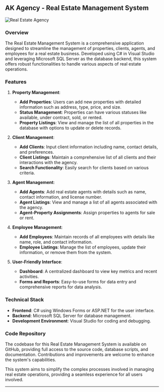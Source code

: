 ## AK Agency - Real Estate Management System
![Real Estate Agency](https://github.com/Ahmad14539/Real-Estate-Manegment-System/assets/170142376/83b74894-2462-4320-b9be-f02980bc624f)


### Overview
The Real Estate Management System is a comprehensive application designed to streamline the management of properties, clients, agents, and employees for a real estate business. Developed using C# in Visual Studio and leveraging Microsoft SQL Server as the database backend, this system offers robust functionalities to handle various aspects of real estate operations.

### Features

1. **Property Management**:
    - **Add Properties**: Users can add new properties with detailed information such as address, type, price, and size.
    - **Status Management**: Properties can have various statuses like available, under contract, sold, or rented.
    - **Property Listings**: View and manage the list of all properties in the database with options to update or delete records.

2. **Client Management**:
    - **Add Clients**: Input client information including name, contact details, and preferences.
    - **Client Listings**: Maintain a comprehensive list of all clients and their interactions with the agency.
    - **Search Functionality**: Easily search for clients based on various criteria.

3. **Agent Management**:
    - **Add Agents**: Add real estate agents with details such as name, contact information, and license number.
    - **Agent Listings**: View and manage a list of all agents associated with the agency.
    - **Agent-Property Assignments**: Assign properties to agents for sale or rent.

4. **Employee Management**:
    - **Add Employees**: Maintain records of all employees with details like name, role, and contact information.
    - **Employee Listings**: Manage the list of employees, update their information, or remove them from the system.

5. **User-Friendly Interface**:
    - **Dashboard**: A centralized dashboard to view key metrics and recent activities.
    - **Forms and Reports**: Easy-to-use forms for data entry and comprehensive reports for data analysis.

### Technical Stack
- **Frontend**: C# using Windows Forms or ASP.NET for the user interface.
- **Backend**: Microsoft SQL Server for database management.
- **Development Environment**: Visual Studio for coding and debugging.

### Code Repository
The codebase for this Real Estate Management System is available on GitHub, providing full access to the source code, database scripts, and documentation. Contributions and improvements are welcome to enhance the system's capabilities.


This system aims to simplify the complex processes involved in managing real estate operations, providing a seamless experience for all users involved.

---
